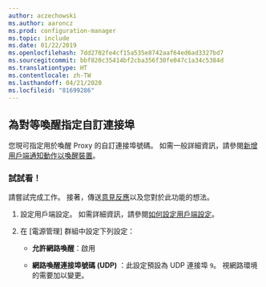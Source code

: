 ```yaml
---
author: aczechowski
ms.author: aaroncz
ms.prod: configuration-manager
ms.topic: include
ms.date: 01/22/2019
ms.openlocfilehash: 7dd2702fe4cf15a535e8742aaf64ed6ad3327bd7
ms.sourcegitcommit: bbf820c35414bf2cba356f30fe047c1a34c5384d
ms.translationtype: HT
ms.contentlocale: zh-TW
ms.lasthandoff: 04/21/2020
ms.locfileid: "81699286"
---
```

## <a name="specify-a-custom-port-for-peer-wakeup"></a><a name="bkmk_sleep"></a> 為對等喚醒指定自訂連接埠
<!--3605925-->

您現可指定用於喚醒 Proxy 的自訂連接埠號碼。 如需一般詳細資訊，請參閱[新增用戶端通知動作以喚醒裝置](../../../capabilities-in-technical-preview-1810.md#bkmk_wakeup)。


### <a name="try-it-out"></a>試試看！

請嘗試完成工作。 接著，傳送[意見反應](../../../../understand/find-help.md#product-feedback)以及您對於此功能的想法。

1. 設定用戶端設定。 如需詳細資訊，請參閱[如何設定用戶端設定](../../../../clients/deploy/configure-client-settings.md)。  

2. 在 [電源管理]  群組中設定下列設定：  

    - **允許網路喚醒**：啟用  

    - **網路喚醒連接埠號碼 (UDP)** ：此設定預設為 UDP 連接埠 `9`。 視網路環境的需要加以變更。  

